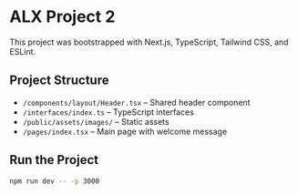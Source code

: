 # ALX Project 2

This project was bootstrapped with Next.js, TypeScript, Tailwind CSS, and ESLint.

## Project Structure

- `/components/layout/Header.tsx` – Shared header component
- `/interfaces/index.ts` – TypeScript interfaces
- `/public/assets/images/` – Static assets
- `/pages/index.tsx` – Main page with welcome message

## Run the Project

```bash
npm run dev -- -p 3000
